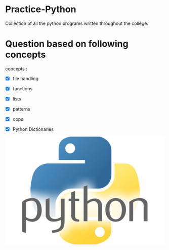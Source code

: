 # Practice-Python
Collection of all the python programs written throughout the college.

# Question based on following concepts
concepts :
- [x] file handling
- [x] functions
- [x] lists
- [x] patterns
- [x] oops
- [x] Python Dictionaries


![Python](pythonlogo.jpg)

